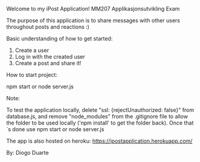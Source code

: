 Welcome to my iPost Application! MM207 Applikasjonsutvikling Exam

The purpose of this application is to share messages with other users throughout posts and reactions :)

Basic understanding of how to get started:

1. Create a user
2. Log in with the created user
3. Create a post and share it!

How to start project:

npm start or node server.js

Note:

To test the application locally, delete "ssl: {rejectUnauthorized: false}" from database.js, and remove
"node_modules" from the .gitignore file to allow the folder to be used locally ('npm install' to get the folder back). Once that´s done use
npm start or node server.js

The app is also hosted on heroku: https://ipostapplication.herokuapp.com/

By: Diogo Duarte

